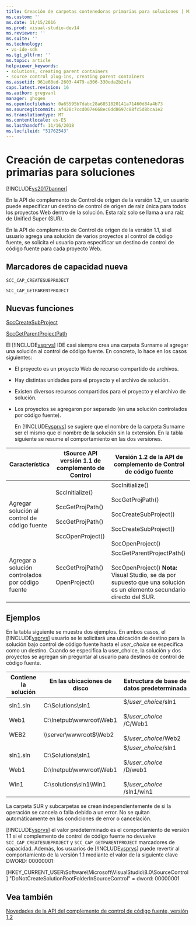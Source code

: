 ```yaml
---
title: Creación de carpetas contenedoras primarias para soluciones | Microsoft Docs
ms.custom: ''
ms.date: 11/15/2016
ms.prod: visual-studio-dev14
ms.reviewer: ''
ms.suite: ''
ms.technology:
- vs-ide-sdk
ms.tgt_pltfrm: ''
ms.topic: article
helpviewer_keywords:
- solutions, creating parent containers
- source control plug-ins, creating parent containers
ms.assetid: 961e68ed-2603-4479-a306-330eda2b2efa
caps.latest.revision: 16
ms.author: gregvanl
manager: ghogen
ms.openlocfilehash: 0a65595b7dabc28a6851820141a71460d84a4b73
ms.sourcegitcommit: af428c7ccd007e668ec0dd8697c88fc5d8bca1e2
ms.translationtype: MT
ms.contentlocale: es-ES
ms.lasthandoff: 11/16/2018
ms.locfileid: "51762543"
---
```

# <a name="creating-parent-container-folders-for-solutions"></a>Creación de carpetas contenedoras primarias para soluciones
[!INCLUDE[vs2017banner](../../includes/vs2017banner.md)]

En la API de complemento de Control de origen de la versión 1.2, un usuario puede especificar un destino de control de origen de raíz única para todos los proyectos Web dentro de la solución. Esta raíz solo se llama a una raíz de Unified Super (SUR).  
  
 En la API de complemento de Control de origen de la versión 1.1, si el usuario agrega una solución de varios proyectos al control de código fuente, se solicita el usuario para especificar un destino de control de código fuente para cada proyecto Web.  
  
## <a name="new-capability-flags"></a>Marcadores de capacidad nueva  
 `SCC_CAP_CREATESUBPROJECT`  
  
 `SCC_CAP_GETPARENTPROJECT`  
  
## <a name="new-functions"></a>Nuevas funciones  
 [SccCreateSubProject](../../extensibility/scccreatesubproject-function.md)  
  
 [SccGetParentProjectPath](../../extensibility/sccgetparentprojectpath-function.md)  
  
 El [!INCLUDE[vsprvs](../../includes/vsprvs-md.md)] IDE casi siempre crea una carpeta Surname al agregar una solución al control de código fuente. En concreto, lo hace en los casos siguientes:  
  
- El proyecto es un proyecto Web de recurso compartido de archivos.  
  
- Hay distintas unidades para el proyecto y el archivo de solución.  
  
- Existen diversos recursos compartidos para el proyecto y el archivo de solución.  
  
- Los proyectos se agregaron por separado (en una solución controlados por código fuente).  
  
  En [!INCLUDE[vsprvs](../../includes/vsprvs-md.md)] se sugiere que el nombre de la carpeta Surname ser el mismo que el nombre de la solución sin la extensión. En la tabla siguiente se resume el comportamiento en las dos versiones.  
  
|Característica|tSource API versión 1.1 de complemento de Control|Versión 1.2 de la API de complemento de Control de código fuente|  
|-------------|----------------------------------------------|---------------------------------------------|  
|Agregar solución al control de código fuente|SccInitialize()<br /><br /> SccGetProjPath()<br /><br /> SccGetProjPath()<br /><br /> SccOpenProject()|SccInitialize()<br /><br /> SccGetProjPath()<br /><br /> SccCreateSubProject()<br /><br /> SccCreateSubProject()<br /><br /> SccOpenProject()|  
|Agregar a solución controlados por código fuente|SccGetProjPath()<br /><br /> OpenProject()|SccGetParentProjectPath()<br /><br /> SccOpenProject() **Nota:** Visual Studio, se da por supuesto que una solución es un elemento secundario directo del SUR.|  
  
## <a name="examples"></a>Ejemplos  
 En la tabla siguiente se muestra dos ejemplos. En ambos casos, el [!INCLUDE[vsprvs](../../includes/vsprvs-md.md)] usuario se le solicitará una ubicación de destino para la solución bajo control de código fuente hasta el *user_choice* se especifica como un destino. Cuando se especifica la user_choice, la solución y dos proyectos se agregan sin preguntar al usuario para destinos de control de código fuente.  
  
|Contiene la solución|En las ubicaciones de disco|Estructura de base de datos predeterminada|  
|-----------------------|-----------------------|--------------------------------|  
|sln1.sln<br /><br /> Web1<br /><br /> WEB2|C:\Solutions\sln1<br /><br /> C:\Inetpub\wwwroot\Web1<br /><br /> \\\server\wwwroot$\Web2|$/*user_choice*/sln1<br /><br /> $/*user_choice*  /C/Web1<br /><br /> $/*user_choice*/Web2|  
|sln1.sln<br /><br /> Web1<br /><br /> Win1|C:\Solutions\sln1<br /><br /> D:\Inetpub\wwwroot\Web1<br /><br /> C:\solutions\sln1\Win1|$/*user_choice*/sln1<br /><br /> $/*user_choice*  /D/web1<br /><br /> $/*user_choice*  /sln1/win1|  
  
 La carpeta SUR y subcarpetas se crean independientemente de si la operación se cancela o falla debido a un error. No se quitan automáticamente en las condiciones de error o cancelación.  
  
 [!INCLUDE[vsprvs](../../includes/vsprvs-md.md)] el valor predeterminado es el comportamiento de versión 1.1 si el complemento de control de código fuente no devuelve `SCC_CAP_CREATESUBPROJECT` y `SCC_CAP_GETPARENTPROJECT` marcadores de capacidad. Además, los usuarios de [!INCLUDE[vsprvs](../../includes/vsprvs-md.md)] puede revertir al comportamiento de la versión 1.1 mediante el valor de la siguiente clave DWORD: 00000001:  
  
 [HKEY_CURRENT_USER\Software\Microsoft\VisualStudio\8.0\SourceControl] "DoNotCreateSolutionRootFolderInSourceControl" = dword: 00000001  
  
## <a name="see-also"></a>Vea también  
 [Novedades de la API del complemento de control de código fuente, versión 1.2](../../extensibility/internals/what-s-new-in-the-source-control-plug-in-api-version-1-2.md)

